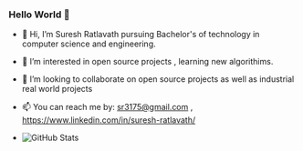 ### Hello World 👋



- 👋 Hi, I’m Suresh Ratlavath pursuing Bachelor's of technology in computer science and engineering.
- 🌱 I’m interested in open source projects , learning new algorithims.
- 👯 I’m looking to collaborate on open source projects as well as industrial real world projects
- 📫 You can reach me by: sr3175@gmail.com , https://www.linkedin.com/in/suresh-ratlavath/

- ![GitHub Stats](https://github-readme-stats.vercel.app/api?username=sureshr3git&theme=radical)


